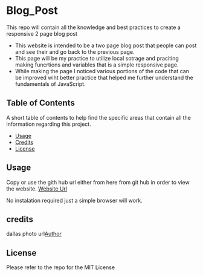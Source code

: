 # Blog_Post

This repo will contain all the knowledge and best practices to create a responsive 2 page blog post

- This website is intended to be a two page blog post that people can post and see their and go back to the previous page.
- This page will be my practice to utilize local sotrage and praciting making funcrtions and variables that is a simple responsive page.
- While making the page I noticed various portions of the code that can be improved wiht better practice that helped me further understand the fundamentals of JavaScript.

## Table of Contents

A short table of contents to help find the specific areas that contain all the information regarding this project.

- [Usage](#usage)
- [Credits](#credits)
- [License](#license)

## Usage

Copy or use the gith hub url either from here from git hub in order to view the website. [Website Url](https://innovative-j.github.io/Blog_Post/)

No instalation required just a simple browser will work.

## credits

dallas photo url[Author](https://images.pexels.com/photos/6475418/pexels-photo-6475418.jpeg)

## License

Please refer to the repo for the MIT License
